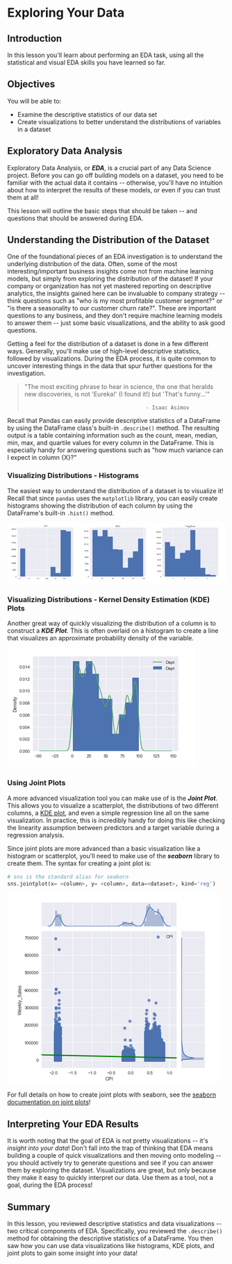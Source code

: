 
# Exploring Your Data


## Introduction

In this lesson you'll learn about performing an EDA task, using all the statistical and visual EDA skills you have learned so far. 

## Objectives

You will be able to:

* Examine the descriptive statistics of our data set
* Create visualizations to better understand the distributions of variables in a dataset


## Exploratory Data Analysis

Exploratory Data Analysis, or **_EDA_**, is a crucial part of any Data Science project.  Before you can go off building models on a dataset, you need to be familiar with the actual data it contains -- otherwise, you'll have no intuition about how to interpret the results of these models, or even if you can trust them at all!

This lesson will outline the basic steps that should be taken -- and questions that should be answered during EDA. 

## Understanding the Distribution of the Dataset

One of the foundational pieces of an EDA investigation is to understand the underlying distribution of the data.  Often, some of the most interesting/important business insights come not from machine learning models, but simply from exploring the distribution of the dataset! If your company or organization has not yet mastered reporting on descriptive analytics, the insights gained here can be invaluable to company strategy -- think questions such as "who is my most profitable customer segment?" or "is there a seasonality to our customer churn rate?".  These are important questions to any business, and they don't require machine learning models to answer them -- just some basic visualizations, and the ability to ask good questions.

Getting a feel for the distribution of a dataset is done in a few different ways. Generally, you'll make use of high-level descriptive statistics, followed by visualizations. During the EDA process, it is quite common to uncover interesting things in the data that spur further questions for the investigation.  

> "The most exciting phrase to hear in science, the one that heralds new discoveries, is not 'Eureka!' (I found it!) but 'That's funny...'"
>
>                                            - Isaac Asimov


Recall that Pandas can easily provide descriptive statistics of a DataFrame by using the DataFrame class's built-in `.describe()` method.  The resulting output is a table containing information such as the count, mean, median, min, max, and quartile values for every column in the DataFrame.  This is especially handy for answering questions such as "how much variance can I expect in column {X}?"

### Visualizing Distributions - Histograms

The easiest way to understand the distribution of a dataset is to visualize it! Recall that since `pandas` uses the `matplotlib` library, you can easily create histograms showing the distribution of each column by using the DataFrame's built-in `.hist()` method.  

<img src='images/sample_hist.png'>

### Visualizing Distributions - Kernel Density Estimation (KDE) Plots

Another great way of quickly visualizing the distribution of a column is to construct a **_KDE Plot_**. This is often overlaid on a histogram to create a line that visualizes an approximate probability density of the variable. 

<img src='images/sample_kde.png'>


### Using Joint Plots

A more advanced visualization tool you can make use of is the **_Joint Plot_**.  This allows you to visualize a scatterplot, the distributions of two different columns, a [KDE plot](https://seaborn.pydata.org/generated/seaborn.kdeplot.html), and even a simple regression line all on the same visualization. In practice, this is incredibly handy for doing this like checking the linearity assumption between predictors and a target variable during a regression analysis. 

Since joint plots are more advanced than a basic visualization like a histogram or scatterplot, you'll need to make use of the **_seaborn_** library to create them. The syntax for creating a joint plot is:

```python
# sns is the standard alias for seaborn
sns.jointplot(x= <column>, y= <column>, data=<dataset>, kind='reg')

```

<img src='images/sample_jointplot.png'>

For full details on how to create joint plots with seaborn, see the [seaborn documentation on joint plots](https://seaborn.pydata.org/generated/seaborn.jointplot.html)!

## Interpreting Your EDA Results

It is worth noting that the goal of EDA is not pretty visualizations -- it's _insight into your data_!  Don't fall into the trap of thinking that EDA means building a couple of quick visualizations and then moving onto modeling -- you should actively try to generate questions and see if you can answer them by exploring the dataset.  Visualizations are great, but only because they make it easy to quickly interpret our data.  Use them as a tool, not a goal, during the EDA process!

## Summary

In this lesson, you reviewed descriptive statistics and data visualizations -- two critical components of EDA. Specifically, you reviewed the `.describe()` method for obtaining the descriptive statistics of a DataFrame. You then saw how you can use data visualizations like histograms, KDE plots, and joint plots to gain some insight into your data!
